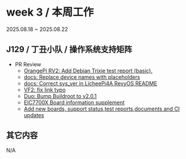# week 3 / 本周工作

2025.08.18 ~ 2025.08.22

## J129 / 丁丑小队 / 操作系统支持矩阵

- PR Review
  - [OrangePi RV2: Add Debian Trixie test report (basic).](https://github.com/ruyisdk/support-matrix/pull/357)
  - [docs: Replace device names with placeholders](https://github.com/ruyisdk/support-matrix/pull/359)
  - [docs: Correct sys_ver in LicheePi4A RevyOS README](https://github.com/ruyisdk/support-matrix/pull/360)
  - [VF2: fix link typo](https://github.com/ruyisdk/support-matrix/pull/361)
  - [Duo: Bump Buildroot to v2.0.1](https://github.com/ruyisdk/support-matrix/pull/363)
  - [EIC7700X Board information supplement](https://github.com/ruyisdk/support-matrix/pull/364)
  - [Add new boards, support status,test reports,documents and CI updates ](https://github.com/ruyisdk/support-matrix/pull/350)

## 其它内容

N/A
